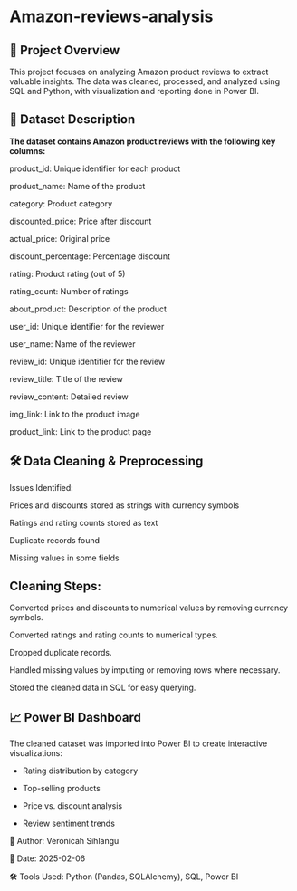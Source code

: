 # Amazon-reviews-analysis
## 📌 Project Overview

This project focuses on analyzing Amazon product reviews to extract valuable insights. The data was cleaned, processed, and analyzed using SQL and Python, with visualization and reporting done in Power BI.
## 📂 Dataset Description

**The dataset contains Amazon product reviews with the following key columns:**

product_id: Unique identifier for each product

product_name: Name of the product

category: Product category

discounted_price: Price after discount

actual_price: Original price

discount_percentage: Percentage discount

rating: Product rating (out of 5)

rating_count: Number of ratings

about_product: Description of the product

user_id: Unique identifier for the reviewer

user_name: Name of the reviewer

review_id: Unique identifier for the review

review_title: Title of the review

review_content: Detailed review

img_link: Link to the product image

product_link: Link to the product page

## 🛠 Data Cleaning & Preprocessing

Issues Identified:

Prices and discounts stored as strings with currency symbols

Ratings and rating counts stored as text

Duplicate records found

Missing values in some fields
## Cleaning Steps:

Converted prices and discounts to numerical values by removing currency symbols.

Converted ratings and rating counts to numerical types.

Dropped duplicate records.

Handled missing values by imputing or removing rows where necessary.

Stored the cleaned data in SQL for easy querying.

## 📈 Power BI Dashboard

The cleaned dataset was imported into Power BI to create interactive visualizations:

* Rating distribution by category

* Top-selling products

* Price vs. discount analysis

* Review sentiment trends

🔗 Author: Veronicah Sihlangu

📅 Date: 2025-02-06

🛠 Tools Used: Python (Pandas, SQLAlchemy), SQL, Power BI

